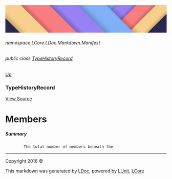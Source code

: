 ![](../Content/LDoc-banner-small.png "")

###### namespace LCore.LDoc.Markdown.Manifest

###### public class [TypeHistoryRecord](TypeHistoryRecord.md)
[Up](TypeHistoryRecord.md)

### TypeHistoryRecord
[View Source](../Markdown/Manifest/TypeHistoryRecord.cs)

# Members

##### Summary

            The total number of members beneath the 



---

Copyright 2016 &copy; [](../../README.md) [](../../TableOfContents.md)

This markdown was generated by [LDoc](https://github.com/CodeSingularity/LDoc), powered by [LUnit](https://github.com/CodeSingularity/LUnit), [LCore](https://github.com/CodeSingularity/LCore)
